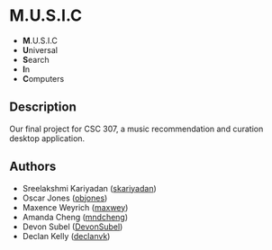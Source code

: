 # M.U.S.I.C

 - **M**.U.S.I.C
 - **U**niversal
 - **S**earch
 - **I**n
 - **C**omputers

## Description

Our final project for CSC 307, a music recommendation and curation desktop application.

## Authors

 - Sreelakshmi Kariyadan ([skariyadan](github.com/skariyadan))
 - Oscar Jones ([objones](github.com/objones))
 - Maxence Weyrich ([maxwey](github.com/maxwey))
 - Amanda Cheng ([mndcheng](github.com/mndcheng))
 - Devon Subel ([DevonSubel](github.com/DevonSubel))
 - Declan Kelly ([declanvk](github.com/declanvk))
